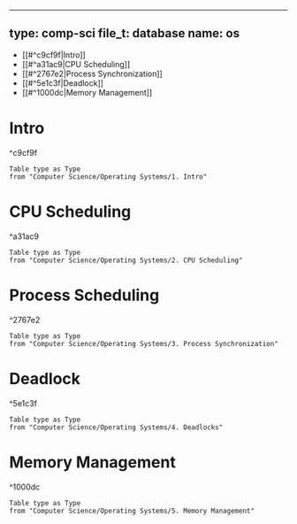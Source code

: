 
---
type: comp-sci
file_t: database
name: os
---

- [[#^c9cf9f|Intro]]
- [[#^a31ac9|CPU Scheduling]]
- [[#^2767e2|Process Synchronization]]
- [[#^5e1c3f|Deadlock]]
- [[#^1000dc|Memory Management]]
# Intro

^c9cf9f

```dataview
Table type as Type
from "Computer Science/Operating Systems/1. Intro"
```
# CPU Scheduling

^a31ac9

```dataview
Table type as Type
from "Computer Science/Operating Systems/2. CPU Scheduling"
```
# Process Scheduling

^2767e2

```dataview
Table type as Type
from "Computer Science/Operating Systems/3. Process Synchronization"
```
# Deadlock

^5e1c3f

```dataview
Table type as Type
from "Computer Science/Operating Systems/4. Deadlocks"
```
# Memory Management

^1000dc

```dataview
Table type as Type
from "Computer Science/Operating Systems/5. Memory Management"
```


